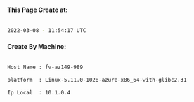 
   
#### This Page Create at:

```bash

2022-03-08 - 11:54:17 UTC

```

#### Create By Machine:

```bash

Host Name : fv-az149-989

platform  : Linux-5.11.0-1028-azure-x86_64-with-glibc2.31

Ip Local  : 10.1.0.4

```

